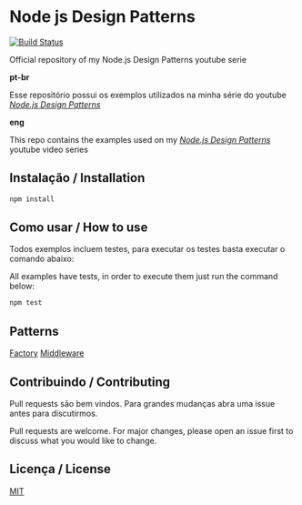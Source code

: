 # Node js Design Patterns
[![Build Status](https://travis-ci.org/waldemarnt/node-design-patterns.svg?branch=master)](https://travis-ci.org/waldemarnt/node-design-patterns)

Official repository of my Node.js Design Patterns youtube serie

**pt-br**

Esse repositório possui os exemplos utilizados na minha série do youtube [*Node.js Design Patterns*](https://www.youtube.com/watch?v=MPbybQdqcrE&list=PLz_YTBuxtxt6VztyaXV744eAe2X8Eczar)

**eng**

This repo contains the examples used on my [*Node.js Design Patterns*](https://www.youtube.com/watch?v=MPbybQdqcrE&list=PLz_YTBuxtxt6VztyaXV744eAe2X8Eczar) youtube video series

## Instalação / Installation

```bash
npm install
```

## Como usar / How to use

Todos exemplos incluem testes, para executar os testes basta executar o comando abaixo:

All examples have tests, in order to execute them just run the command below:

```bash
npm test
```

## Patterns
[Factory](examples/factory)
[Middleware](examples/middleware)

## Contribuindo / Contributing
Pull requests são bem vindos. Para grandes mudanças abra uma issue antes para discutirmos.

Pull requests are welcome. For major changes, please open an issue first to discuss what you would like to change.

## Licença / License
[MIT](https://choosealicense.com/licenses/mit/)
